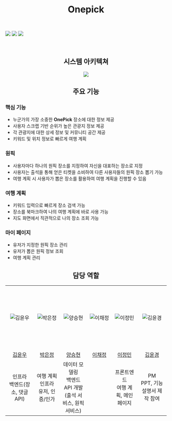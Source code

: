 <h1 align="center"><strong>Onepick</strong></h1>
  <p align="center">
    <strong><!--TODO: 표어 ex- Onepick 단 하나의 장소를 뽑기--></strong>
    <br />
    <!--참고 : https://ileriayo.github.io/markdown-badges/-->
    <div>
        <img src="https://img.shields.io/badge/springboot-6DB33F?style=for-the-badge&logo=spring&logoColor=white"> 
        <img src="https://img.shields.io/badge/java-007396?style=for-the-badge&logo=java&logoColor=white"> 
        <img src="https://img.shields.io/badge/mysql-4479A1?style=for-the-badge&logo=mysql&logoColor=white"> 
        <br/>
    </div>
    <div>
      <!--TODO:  Onepick 프론트 기술 스택-->
    </div>
  </p>
</div>
<br/>


<h2 align="center"><strong>시스템 아키텍쳐</strong></h3>
<div align="center">
  <img src="https://github.com/Gabojago2023/.github/assets/70054592/225b92b0-e8e0-4e30-92f6-72e474a53360"/>
</div>

<h2 align="center"><strong>주요 기능</strong></h3>
<h3>핵심 기능</h3>
<ul>
  <li>누군가의 가장 소중한 <strong>OnePick</strong> 장소에 대한 정보 제공</li>
  <li>사용자 스크랩 기반 순위가 높은 관광지 정보 제공</li>
  <li>각 관광지에 대한 상세 정보 및 커뮤니티 공간 제공</li>
  <li>키워드 및 위치 정보로 빠르게 여행 계획</li>
</ul>

<h3>원픽</h3>
<ul>
  <li>사용자마다 하나의 원픽 장소를 지정하여 자신을 대표하는 장소로 지정</li>
  <li>사용자는 출석을 통해 얻은 티켓을 소비하여 다른 사용자들의 원픽 장소 뽑기 가능</li>
  <li>여행 계획 시 사용자가 뽑은 장소를 활용하여 여행 계획을 진행할 수 있음</li>
</ul>

<h3>여행 계획</h3>
<ul>
  <li>키워드 입력으로 빠르게 장소 검색 가능</li>
  <li>장소를 북마크하여 나의 여행 계획에 바로 사용 가능</li>
  <li>지도 화면에서 직관적으로 나의 장소 조회 가능</li>
</ul>

<h3>마이 페이지</h3>
<ul>
  <li>유저가 지정한 원픽 장소 관리</li>
  <li>유저가 뽑은 원픽 정보 조회</li>
  <li>여행 계획 관리</li>
</ul>





<h2 align="center"><strong>담당 역할</strong></h3>


<table align="center" stlye="width: 80%; table-layout: fixed;">
  <tr align="center">
    <td style="text-align: center;" width="200" height="200"><img src="https://avatars.githubusercontent.com/u/59324129" alt="김윤우" ></td>
    <td style="text-align: center;" width="200" height="200"><img src="https://avatars.githubusercontent.com/u/50352139" alt="박은정" ></td>
    <td style="text-align: center;" width="200" height="200"><img src="https://avatars.githubusercontent.com/u/70054592" alt="양승현" ></td>
    <td style="text-align: center;" width="200" height="200"><img src="https://avatars.githubusercontent.com/u/112626357" alt="이채정" ></td>
    <td style="text-align: center;" width="200" height="200"><img src="https://avatars.githubusercontent.com/u/62495697" alt="이정민" ></td>
    <td style="text-align: center;" width="200" height="200"><img src="https://avatars.githubusercontent.com/u/139773566" alt="김윤경" ></td>
  </tr>
  <tr  align="center">
    <td style="text-align: center;" ><a href="https://github.com/yoonwoo-kim">김윤우</a></td>
    <td style="text-align: center;"><a href="https://github.com/Eundms">박은정</a></td>
    <td style="text-align: center;"><a href="https://github.com/Devyan0">양승현</a></td>
    <td style="text-align: center;" ><a href="https://github.com/chaejeong-lee">이채정</a></td>
    <td style="text-align: center;"><a href="https://github.com/jung1234805">이정민</a></td>
    <td style="text-align: center;"><a href="https://github.com/kkkk120">김윤경</a></td>
  </tr>
  <tr align="center">
    <td style="text-align: center;">인프라 <br/> 백엔드(장소, 댓글 API) </td>
    <td style="text-align: center;">여행 계획 <br/> 인프라  <br/> 유저, 인증/인가 </td>
    <td style="text-align: center;">데이터 모델링 <br/> 백엔드 API 개발 (출석 서비스, 원픽 서비스) </td>
    <td style="text-align: center;"></td>
    <td style="text-align: center;">프론트엔드 <br/> 여행 계획, 메인 페이지</td>
    <td style="text-align: center;">PM <br/> PPT, 기능설명서 제작 참여</td>
  </tr>
  
</table>
